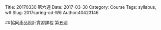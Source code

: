 Title: 20170330 第六週
Date: 2017-03-30
Category: Course
Tags: syllabus, w6
Slug: 2017spring-cd-W6
Author:40423146

<!-- PELICAN_END_SUMMARY -->

##協同產品設計實習課程 第五週

